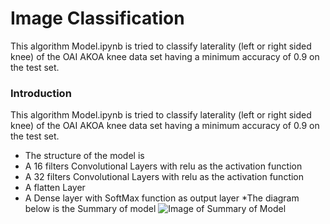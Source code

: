 # Image Classification
This algorithm Model.ipynb is tried to classify laterality (left or right sided knee) of the OAI AKOA knee data set having a minimum accuracy
of 0.9 on the test set. 

### Introduction
This algorithm Model.ipynb is tried to classify laterality (left or right sided knee) of the OAI AKOA knee data set having a minimum accuracy
of 0.9 on the test set. 
* The structure of the model is 
*  A 16 filters Convolutional Layers with relu as the activation function 
*  A 32 filters Convolutional Layers with relu as the activation function 
*  A flatten Layer
*  A Dense layer with SoftMax function as output layer
*The diagram below is the Summary of model
        ![Image of Summary of Model](https://github.com/theHughJin/PatternFlow/blob/master/recognition/S44301792/Image/Screen%20Shot%202020-11-08%20at%2011.54.59%20AM.png)

